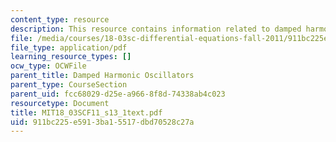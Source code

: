 ```yaml
---
content_type: resource
description: This resource contains information related to damped harmonic oscillators.
file: /media/courses/18-03sc-differential-equations-fall-2011/911bc225e5913ba15517dbd70528c27a_MIT18_03SCF11_s13_1text.pdf
file_type: application/pdf
learning_resource_types: []
ocw_type: OCWFile
parent_title: Damped Harmonic Oscillators
parent_type: CourseSection
parent_uid: fcc68029-d25e-a966-8f8d-74338ab4c023
resourcetype: Document
title: MIT18_03SCF11_s13_1text.pdf
uid: 911bc225-e591-3ba1-5517-dbd70528c27a
---
```

